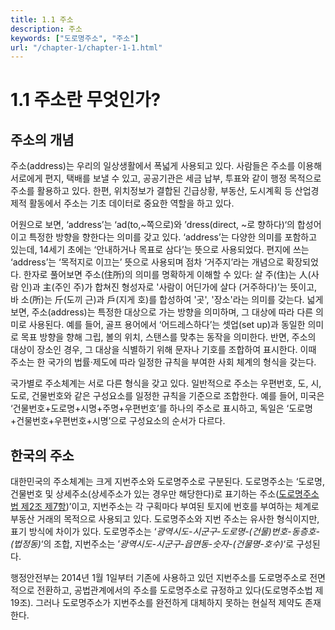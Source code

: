 ```yaml
---
title: 1.1 주소
description: 주소
keywords: ["도로명주소", "주소"]
url: "/chapter-1/chapter-1-1.html"
---
```


# 1.1 주소란 무엇인가?

## 주소의 개념
주소(address)는 우리의 일상생활에서 폭넓게 사용되고 있다. 사람들은 주소를 이용해 서로에게 편지, 택배를 보낼 수 있고, 공공기관은 세금 납부, 투표와 같이 행정 목적으로 주소를 활용하고 있다. 한편, 위치정보가 결합된 긴급상황, 부동산, 도시계획 등 산업경제적 활동에서 주소는 기초 데이터로 중요한 역할을 하고 있다.  

어원으로 보면, ‘address’는 ‘ad(to,~쪽으로)와 ’dress(direct, ~로 향하다)‘의 합성어이고 특정한 방향을 향한다는 의미를 갖고 있다. ‘address’는 다양한 의미를 포함하고 있는데, 14세기 초에는 ‘안내하거나 목표로 삼다’는 뜻으로 사용되었다. 편지에 쓰는 ‘address’는 ‘목적지로 이끄는’ 뜻으로 사용되며 점차 ‘거주지’라는 개념으로 확장되었다. 한자로 풀어보면 주소(住所)의 의미를 명확하게 이해할 수 있다: 살 주(住)는 人(사람 인)과 主(주인 주)가 합쳐진 형성자로 '사람이 어딘가에 살다 (거주하다)’는 뜻이고, 바 소(所)는 斤(도끼 근)과 戶(지게 호)를 합성하여 '곳', '장소'라는 의미를 갖는다. 넓게 보면, 주소(address)는 특정한 대상으로 가는 방향을 의미하며, 그 대상에 따라 다른 의미로 사용된다. 예를 들어, 골프 용어에서 ‘어드레스하다’는 셋업(set up)과 동일한 의미로 목표 방향을 향해 그립, 볼의 위치, 스탠스를 맞추는 동작을 의미한다. 반면, 주소의 대상이 장소인 경우, 그 대상을 식별하기 위해 문자나 기호를 조합하여 표시한다. 이때 주소는 한 국가의 법률·제도에 따라 일정한 규칙을 부여한 사회 체계의 형식을 갖는다.

국가별로 주소체계는 서로 다른 형식을 갖고 있다. 일반적으로 주소는 우편번호, 도, 시, 도로, 건물번호와 같은 구성요소를 일정한 규칙을 기준으로 조합한다. 예를 들어, 미국은 ‘건물번호+도로명+시명+주명+우편번호’를 하나의 주소로 표시하고, 독일은 ‘도로명+건물번호+우편번호+시명’으로 구성요소의 순서가 다르다. 

## 한국의 주소
 
대한민국의 주소체계는 크게 지번주소와 도로명주소로 구분된다. 도로명주소는 ‘도로명, 건물번호 및 상세주소(상세주소가 있는 경우만 해당한다)로 표기하는 주소([도로명주소법 제2조 제7항](https://www.law.go.kr/%EB%B2%95%EB%A0%B9/%EB%8F%84%EB%A1%9C%EB%AA%85%EC%A3%BC%EC%86%8C%EB%B2%95))’이고, 지번주소는 각 구획마다 부여된 토지에 번호를 부여하는 체계로 부동산 거래의 목적으로 사용되고 있다. 도로명주소와 지번 주소는 유사한 형식이지만, 표기 방식에 차이가 있다. 도로명주소는 ‘*광역시도-시군구-도로명-(건물)번호-동층호-(법정동)*‘의 조합, 지번주소는 ’*광역시도-시군구-읍면동-숫자-(건물명-호수)*‘로 구성된다.

행정안전부는 2014년 1월 1일부터 기존에 사용하고 있던 지번주소를 도로명주소로 전면적으로 전환하고, 공법관계에서의 주소를 도로명주소로 규정하고 있다(도로명주소법 제19조). 그러나 도로명주소가 지번주소를 완전하게 대체하지 못하는 현실적 제약도 존재한다. 
